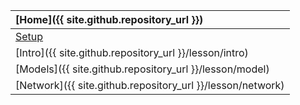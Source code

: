 | [Home]({{ site.github.repository_url }}) | 
| :--- |
| [Setup](setup) | 
| [Intro]({{ site.github.repository_url }}/lesson/intro) | 
| [Models]({{ site.github.repository_url }}/lesson/model) | 
| [Network]({{ site.github.repository_url }}/lesson/network) | 
